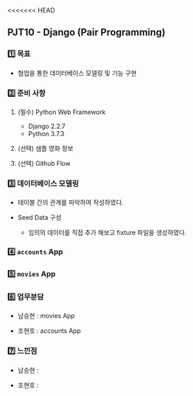 <<<<<<< HEAD
## PJT10 - Django (Pair Programming)

### :one: 목표

- 협업을 통한 데이터베이스 모델링 및 기능 구현



### :two: 준비 사항

1. (필수) Python Web Framework
   - Django 2.2.7
   - Python 3.7.3

2. (선택) 샘플 영화 정보
3. (선택) Github Flow



### :three: 데이터베이스 모델링

- 테이블 간의 관계를 파악하여 작성하였다.

- Seed Data 구성
  - 임의의 데이터를 직접 추가 해보고 fixture 파일을 생성하였다.



### :four: `accounts` App





### :five: `movies` App





### :six: 업무분담

- 남승현 : movies App

- 조현호 : accounts App



### :seven: 느낀점

- 남승현 : 



- 조현호 : 


